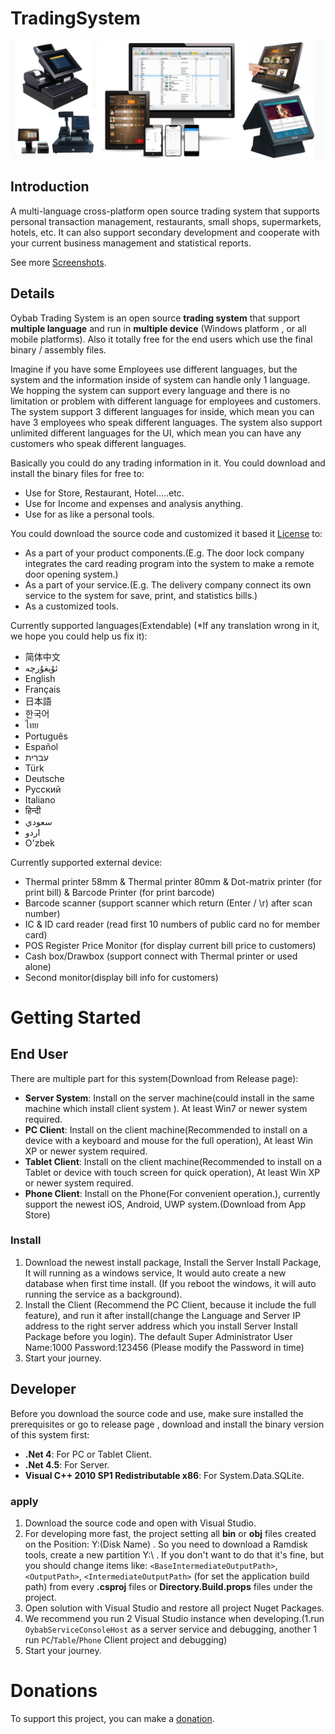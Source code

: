 # TradingSystem

<img src="banner.jpg" alt="Oybab Trading System banner">

## Introduction

A multi-language cross-platform open source trading system that supports personal transaction management, restaurants, small shops, supermarkets, hotels, etc. It can also support secondary development and cooperate with your current business management and statistical reports.

See more [Screenshots](https://oybab.net/Screenshots.html).

## Details

Oybab Trading System is an open source **trading system** that support **multiple language** and run in **multiple device** (Windows platform , or all mobile platforms). Also it totally free for the end users which use the final binary / assembly files.


Imagine if you have some Employees use different languages, but the system and the information inside of system can handle only 1 language. We hopping the system can support every language and there is no limitation or problem with different language for employees and customers. The system support 3 different languages for inside, which mean you can have 3 employees who speak different languages. The system also support unlimited different languages for the UI, which mean you can have any customers who speak different languages.

Basically you could do any trading information in it. 
You could download and install the binary files for free to:
 - Use for Store, Restaurant, Hotel.....etc.
 - Use for Income and expenses and analysis anything.
 - Use for as like a personal tools.
 
You could download the source code and customized it based it [License](https://oybab.net/license.html) to:
 - As a part of your product components.(E.g. The door lock company integrates the card reading program into the system to make a remote door opening system.)
 - As a part of your service.(E.g. The delivery company connect its own service to the system for save, print, and statistics bills.)
 - As a customized tools.

 Currently supported languages(Extendable)   (*If any translation wrong in it, we hope you could help us fix it):
 - 简体中文
 - ئۇيغۇرچە
 - English
 - Français
 - 日本語
 - 한국어
 - ไทย
 - Português
 - Español
 - עִברִית
 - Türk
 - Deutsche
 - Русский
 - Italiano
 - हिन्दी
 - سعودي
 - اردو
 - O'zbek


Currently supported external device:
 - Thermal printer 58mm & Thermal printer 80mm & Dot-matrix printer (for print bill) & Barcode Printer (for print barcode)
 - Barcode scanner (support scanner which return (Enter / \r) after scan number)
 - IC & ID card reader (read first 10 numbers of public card no for member card)
 - POS Register Price Monitor (for display current bill price to customers)
 - Cash box/Drawbox (support connect with Thermal printer or used alone)
 - Second monitor(display bill info for customers)


# Getting Started


## End User

There are multiple part for this system(Download from Release page):
 - **Server System**: Install on the server machine(could install in the same machine which install client system ). At least Win7 or newer system required.
 - **PC Client**: Install on the client machine(Recommended to install on a device with a keyboard and mouse for the full operation), At least Win XP or newer system required.
 - **Tablet Client**: Install on the client machine(Recommended to install on a Tablet or device with touch screen for quick operation), At least Win XP or newer system required.
 - **Phone Client**: Install on the Phone(For convenient operation.), currently support the newest iOS, Android, UWP system.(Download from App Store)

### Install

 1. Download the newest install package, Install the Server Install Package, It will running as a windows service, It would auto create a new database when first time install. (If you reboot the windows, it will auto running the service as a background).
 2. Install the Client (Recommend the PC Client, because it include the full feature), and run it after install(change the Language and Server IP address to the right server address which you install Server Install Package before you login).
 The default Super Administrator User Name:1000   Password:123456     (Please modify the Password in time)
 3. Start your journey.



## Developer

Before you download the source code and use, make sure installed the prerequisites or go to release page , download and install the binary version of this system first:
 - **.Net 4**: For PC or Tablet Client.
 - **.Net 4.5**: For Server.
 - **Visual C++ 2010 SP1 Redistributable x86**: For System.Data.SQLite.

### apply

 1. Download the source code and open with Visual Studio.
 2. For developing more fast, the project setting all **bin** or **obj** files created on the Position: Y:\(Disk Name)  . So you need to download a Ramdisk tools, create a new partition Y:\  . If you don't want to do that it's fine, but you should change items like: `<BaseIntermediateOutputPath>`, `<OutputPath>`, `<IntermediateOutputPath>` (for set the application build path) from every **.csproj** files or **Directory.Build.props** files under the project.
 3. Open solution with Visual Studio and restore all project Nuget Packages.
 4. We recommend you run 2 Visual Studio instance when developing.(1.run `OybabServiceConsoleHost` as a server service and debugging, another 1 run `PC`/`Table`/`Phone` Client project and debugging)
 5. Start your journey.



# Donations

To support this project, you can make a [donation](https://oybab.net/tradingsystem/donate).
